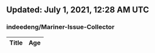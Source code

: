 ## Updated: July 1, 2021, 12:28 AM UTC


### indeedeng/Mariner-Issue-Collector
|**Title**|**Age**|
|:----|:----|